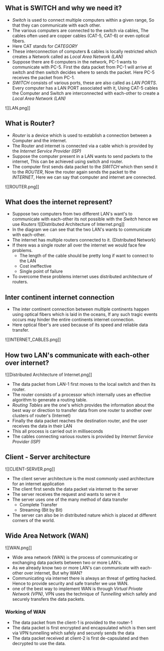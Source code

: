 ## What is SWITCH and why we need it?
- *Switch* is used to connect multiple computers within a given range, So that they can communicate with each other.
- The various computers are connected to the switch via cables, The cables often used are copper cables (CAT-5, CAT-6) or even optical fibers.
- Here CAT stands for *CATEGORY*
- These interconnection of computers & cables is locally restricted which creates a Network called as *Local Area Network (LAN)*
- Suppose there are 6 computers in the network, PC-1 wants to communicate with PC-5. First the data packet from PC-1 will arrive at switch and then switch decides where to sends the packet. Here PC-5 receives the packet from PC-1.
- *SWITCH* consists of various ports, these are also called as *LAN PORTS*. Every computer has a LAN PORT associated with it, Using CAT-5 cables the Computer and Switch are interconnected with each-other to create a *Local Area Network (LAN)*

![[LAN.png]]

## What is Router?
- *Router* is a device which is used to establish a connection between a Computer and the internet.
- The Router and internet is connected via a cable which is provided by the *Internet Service Provider (ISP)*
- Suppose the computer present in a LAN wants to send packets to the internet, This can be achieved using switch and router.
- The computer first sends data packet to the *SWITCH* which then send it to the *ROUTER*, Now the router again sends the packet to the *INTERNET*, Here we can say that computer and internet are connected.

![[ROUTER.png]]
## What does the internet represent?
- Suppose two computers from two different LAN's want's to communicate with each-other its not possible with the *Switch* hence we use *Routers*
![[Distributed Architecture of Internet.png]]
- In the diagram we can see that the two LAN's wants to communicate with each-other.
- The internet has multiple routers connected to it. (Distributed Network)
- If there was a single router all over the internet we would face few problems.
	- The length of the cable should be pretty long if want to connect to the LAN
	- Cost ineffective
	- Single point of failure
- To overcome these problems internet uses distributed architecture of routers.

## Inter continent internet connection
- The inter continent connection between multiple continents happen using optical fibers which is laid in the oceans, If any such tragic events occurs may hinder the entire continents internet connection.
- Here optical fiber's are used because of its speed and reliable data transfer.

![[INTERNET_CABLES.png]]


## How two LAN's communicate with each-other over internet?

![[Distributed Architecture of Internet.png]]
- The data packet from LAN-1 first moves to the local switch and then its router.
- The router consists of a processor which internally uses an effective algorithm to generate a routing table. 
- *Routing Tables* are the one's which provides the information about the best way or direction to transfer data from one router to another over clusters of router's (Internet)
- Finally the data packet reaches the destination router, and the user receives the data in their LAN
- This all process is carried out in milliseconds
- The cables connecting various routers is provided by *Internet Service Provider (ISP)* 

## Client - Server architecture

![[CLIENT-SERVER.png]]
- The client server architecture is the most commonly used architecture for an internet application
- The client first sends the data packet via internet to the server
- The server receives the request and wants to serve it
- The server uses one of the many method of data transfer 
	- Complete Transfer
	- Streaming (Bit by Bit)
- The server can also be in distributed nature which is placed at different corners of the world.

## Wide Area Network (WAN)
![[WAN.png]]
- Wide area network (WAN) is the process of communicating or exchanging data packets between two or more LAN's.
- As we already know two or more LAN's can communicate with each-other over internet, But why WAN?
- Communicating via internet there is always an threat of getting hacked. Hence to provide security and safe transfer we use WAN.
- one of the best way to implement WAN is through *Virtual Private Network (VPN)*, VPN uses the technique of *Tunnelling* which safely and securely transfers the data packets.

### Working of WAN
- The data packet from the client-1 is provided to the router-1
- The data packet is first encrypted and encapsulated which is then sent via VPN tunnelling which safely and securely sends the data
- The data packet received at client-2 is first de-capsulated and then decrypted to use the data.


